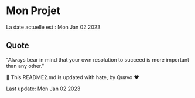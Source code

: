 # Mon Projet

La date actuelle est : Mon Jan 02 2023

## Quote

"Always bear in mind that your own resolution to succeed is more important than any other."

🤖 This README2.md is updated with hate, by Quavo ❤️

Last update: Mon Jan 02 2023